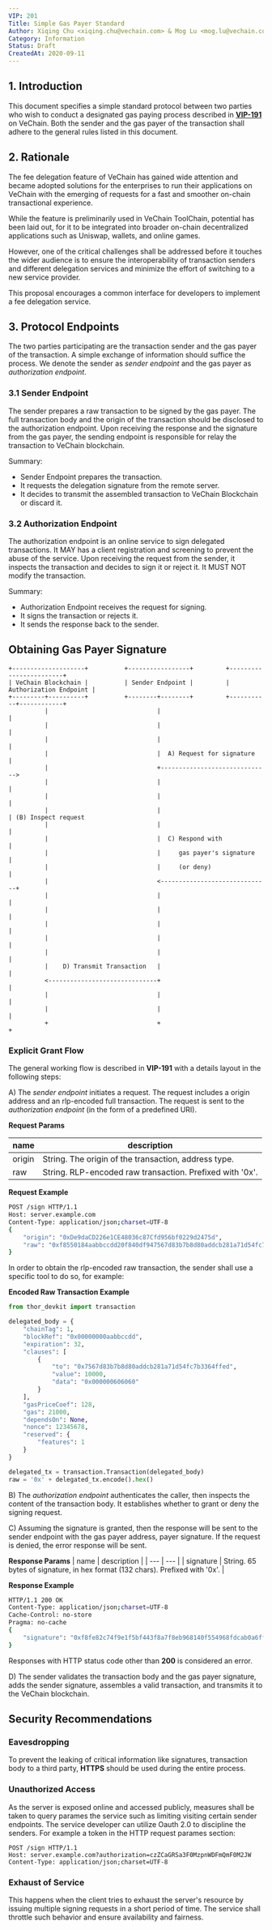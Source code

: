 ```yaml
---
VIP: 201
Title: Simple Gas Payer Standard
Author: Xiqing Chu <xiqing.chu@vechain.com> & Mog Lu <mog.lu@vechain.com>
Category: Information
Status: Draft
CreatedAt: 2020-09-11
---
```


## 1. Introduction

This document specifies a simple standard protocol between two parties who wish to conduct a designated gas paying process described in **[VIP-191](https://github.com/vechain/VIPs/blob/master/vips/VIP-191.md)** on VeChain. Both the sender and the gas payer of the transaction shall adhere to the general rules listed in this document.

## 2. Rationale

The fee delegation feature of VeChain has gained wide attention and became adopted solutions for the enterprises to run their applications on VeChain with the emerging of requests for a fast and smoother on-chain transactional experience.

While the feature is preliminarily used in VeChain ToolChain, potential has been laid out, for it to be integrated into broader on-chain decentralized applications such as Uniswap, wallets, and online games.

However, one of the critical challenges shall be addressed before it touches the wider audience is to ensure the interoperability of transaction senders and different delegation services and minimize the effort of switching to a new service provider.

This proposal encourages a common interface for developers to implement a fee delegation service.

## 3. Protocol Endpoints
The two parties participating are the transaction sender and the gas payer of the transaction. A simple exchange of information should suffice the process. We denote the sender as *sender endpoint* and the gas payer as *authorization endpoint*.

### 3.1 Sender Endpoint
The sender prepares a raw transaction to be signed by the gas payer. The full transaction body and the origin of the transaction should be disclosed to the authorization endpoint. Upon receiving the response and the signature from the gas payer, the sending endpoint is responsible for relay the transaction to VeChain blockchain.

Summary:
- Sender Endpoint prepares the transaction.
- It requests the delegation signature from the remote server.
- It decides to transmit the assembled transaction to VeChain Blockchain or discard it.

### 3.2 Authorization Endpoint
The authorization endpoint is an online service to sign delegated transactions. It MAY has a client registration and screening to prevent the abuse of the service. Upon receiving the request from the sender, it inspects the transaction and decides to sign it or reject it. It MUST NOT modify the transaction.

Summary:
- Authorization Endpoint receives the request for signing.
- It signs the transaction or rejects it.
- It sends the response back to the sender.

## Obtaining Gas Payer Signature

```
+--------------------+          +-----------------+         +------------------------+
| VeChain Blockchain |          | Sender Endpoint |         | Authorization Endpoint |
+---------+----------+          +--------+--------+         +-----------+------------+
          |                              |                              |
          |                              |                              |
          |                              |                              |
          |                              |  A) Request for signature    |
          |                              +------------------------------>
          |                              |                              |
          |                              |                              |
          |                              |                              | (B) Inspect request
          |                              |                              |
          |                              |  C) Respond with             |
          |                              |     gas payer's signature    |
          |                              |     (or deny)                |
          |                              <------------------------------+
          |                              |                              |
          |                              |                              |
          |                              |                              |
          |                              |                              |
          |                              |                              |
          |    D) Transmit Transaction   |                              |
          <------------------------------+                              |
          |                              |                              |
          |                              |                              |
          +                              +                              +

```
### Explicit Grant Flow
The general working flow is described in **VIP-191** with a details layout in the following steps:

A) The *sender endpoint* initiates a request. The request includes a origin address and an rlp-encoded full transaction. The request is sent to the *authorization endpoint* (in the form of a predefined URI).

**Request Params**

| name | description |
| --- | --- |
| origin   | String. The origin of the transaction, address type.|
| raw | String. RLP-encoded raw transaction. Prefixed with '0x'. |

**Request Example**
```bash
POST /sign HTTP/1.1
Host: server.example.com
Content-Type: application/json;charset=UTF-8
{
    "origin": "0xDe9daCD226e1CE48036c87Cfd956bf0229d2475d",
    "raw": "0xf8550184aabbccdd20f840df947567d83b7b8d80addcb281a71d54fc7b3364ffed82271086000000606060df947567d83b7b8d80addcb281a71d54fc7b3364ffed824e208600000060606081808252088083bc614ec101"
}
```

In order to obtain the rlp-encoded raw transaction, the sender shall use a specific tool to do so, for example:

**Encoded Raw Transaction Example**
```python
from thor_devkit import transaction

delegated_body = {
    "chainTag": 1,
    "blockRef": "0x00000000aabbccdd",
    "expiration": 32,
    "clauses": [
        {
            "to": "0x7567d83b7b8d80addcb281a71d54fc7b3364ffed",
            "value": 10000,
            "data": "0x000000606060"
        }
    ],
    "gasPriceCoef": 128,
    "gas": 21000,
    "dependsOn": None,
    "nonce": 12345678,
    "reserved": {
        "features": 1
    }
}

delegated_tx = transaction.Transaction(delegated_body)
raw = '0x' + delegated_tx.encode().hex()
```

B) The *authorization endpoint* authenticates the caller, then inspects the content of the transaction body. It establishes whether to grant or deny the signing request.

C) Assuming the signature is granted, then the response will be sent to the sender endpoint with the gas payer address, payer signature. If the request is denied, the error response will be sent.

**Response Params**
| name | description |
| --- | --- |
| signature | String. 65 bytes of signature, in hex format (132 chars). Prefixed with '0x'. |

**Response Example**
```bash
HTTP/1.1 200 OK
Content-Type: application/json;charset=UTF-8
Cache-Control: no-store
Pragma: no-cache
{
    "signature": "0xf8fe82c74f9e1f5bf443f8a7f8eb968140f554968fdcab0a6ffe904e451c8b9244be44bccb1feb34dd20d9d8943f8c131227e55861736907b02d32c06b934d7200"
}
```

Responses with HTTP status code other than **200** is considered an error.

D) The sender validates the transaction body and the gas payer signature, adds the sender signature, assembles a valid transaction, and transmits it to the VeChain blockchain.

## Security Recommendations

### Eavesdropping
To prevent the leaking of critical information like signatures, transaction body to a third party, **HTTPS** should be used during the entire process.

### Unauthorized Access
As the server is exposed online and accessed publicly, measures shall be taken to query parames the service such as limiting visiting certain sender endpoints. The service developer can utilize Oauth 2.0 to discipline the senders. For example a token in the HTTP request parames section:

```
POST /sign HTTP/1.1
Host: server.example.com?authorization=czZCaGRSa3F0MzpnWDFmQmF0M2JW
Content-Type: application/json;charset=UTF-8
```

### Exhaust of Service
This happens when the client tries to exhaust the server's resource by issuing multiple signing requests in a short period of time. The service shall throttle such behavior and ensure availability and fairness.
